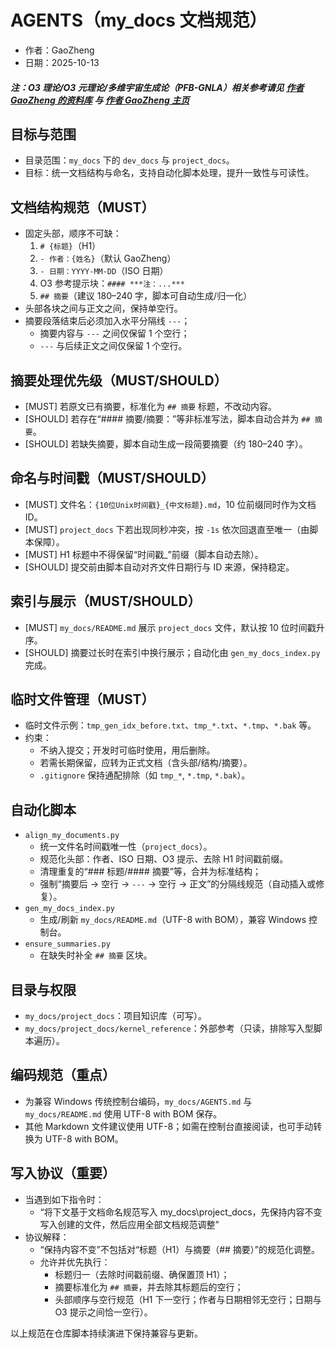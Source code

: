 ﻿# AGENTS（my_docs 文档规范）

- 作者：GaoZheng
- 日期：2025-10-13

#### ***注：O3 理论/O3 元理论/多维宇宙生成论（PFB-GNLA）相关参考请见 [作者 GaoZheng 的资料库](https://drive.google.com/drive/folders/1lrgVtvhEq8cNal0Aa0AjeCNQaRA8WERu?usp=sharing) 与 [作者 GaoZheng 主页](https://mymetamathematics.blogspot.com)***

## 目标与范围
- 目录范围：`my_docs` 下的 `dev_docs` 与 `project_docs`。
- 目标：统一文档结构与命名，支持自动化脚本处理，提升一致性与可读性。

## 文档结构规范（MUST）
- 固定头部，顺序不可缺：
  1) `# {标题}`（H1）
  2) `- 作者：{姓名}`（默认 GaoZheng）
  3) `- 日期：YYYY-MM-DD`（ISO 日期）
  4) O3 参考提示块：`#### ***注：...***`
  5) `## 摘要`（建议 180–240 字，脚本可自动生成/归一化）
- 头部各块之间与正文之间，保持单空行。
 - 摘要段落结束后必须加入水平分隔线 `---`；
   - 摘要内容与 `---` 之间仅保留 1 个空行；
   - `---` 与后续正文之间仅保留 1 个空行。

## 摘要处理优先级（MUST/SHOULD）
- [MUST] 若原文已有摘要，标准化为 `## 摘要` 标题，不改动内容。
- [SHOULD] 若存在“#### 摘要/摘要：”等非标准写法，脚本自动合并为 `## 摘要`。
- [SHOULD] 若缺失摘要，脚本自动生成一段简要摘要（约 180–240 字）。

## 命名与时间戳（MUST/SHOULD）
- [MUST] 文件名：`{10位Unix时间戳}_{中文标题}.md`，10 位前缀同时作为文档 ID。
- [MUST] `project_docs` 下若出现同秒冲突，按 `-1s` 依次回退直至唯一（由脚本保障）。
- [MUST] H1 标题中不得保留“时间戳_”前缀（脚本自动去除）。
- [SHOULD] 提交前由脚本自动对齐文件日期行与 ID 来源，保持稳定。

## 索引与展示（MUST/SHOULD）
- [MUST] `my_docs/README.md` 展示 `project_docs` 文件，默认按 10 位时间戳升序。
- [SHOULD] 摘要过长时在索引中换行展示；自动化由 `gen_my_docs_index.py` 完成。

## 临时文件管理（MUST）
- 临时文件示例：`tmp_gen_idx_before.txt`、`tmp_*.txt`、`*.tmp`、`*.bak` 等。
- 约束：
  - 不纳入提交；开发时可临时使用，用后删除。
  - 若需长期保留，应转为正式文档（含头部/结构/摘要）。
  - `.gitignore` 保持通配排除（如 `tmp_*`, `*.tmp`, `*.bak`）。

## 自动化脚本
- `align_my_documents.py`
  - 统一文件名时间戳唯一性（`project_docs`）。
  - 规范化头部：作者、ISO 日期、O3 提示、去除 H1 时间戳前缀。
  - 清理重复的“### 标题/#### 摘要”等，合并为标准结构；
  - 强制“摘要后 → 空行 → `---` → 空行 → 正文”的分隔线规范（自动插入或修复）。
- `gen_my_docs_index.py`
  - 生成/刷新 `my_docs/README.md`（UTF-8 with BOM），兼容 Windows 控制台。
- `ensure_summaries.py`
  - 在缺失时补全 `## 摘要` 区块。

## 目录与权限
- `my_docs/project_docs`：项目知识库（可写）。
- `my_docs/project_docs/kernel_reference`：外部参考（只读，排除写入型脚本遍历）。

## 编码规范（重点）
- 为兼容 Windows 传统控制台编码，`my_docs/AGENTS.md` 与 `my_docs/README.md` 使用 UTF-8 with BOM 保存。
- 其他 Markdown 文件建议使用 UTF-8；如需在控制台直接阅读，也可手动转换为 UTF-8 with BOM。

## 写入协议（重要）
- 当遇到如下指令时：
  - “将下文基于文档命名规范写入 my_docs\project_docs，先保持内容不变写入创建的文件，然后应用全部文档规范调整”
- 协议解释：
  - “保持内容不变”不包括对“标题（H1）与摘要（## 摘要）”的规范化调整。
  - 允许并优先执行：
    - 标题归一（去除时间戳前缀、确保置顶 H1）；
    - 摘要标准化为 `## 摘要`，并去除其标题后的空行；
    - 头部顺序与空行规范（H1 下一空行；作者与日期相邻无空行；日期与 O3 提示之间恰一空行）。

以上规范在仓库脚本持续演进下保持兼容与更新。




